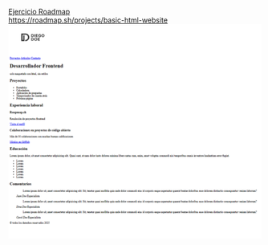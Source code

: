 
 [Ejercicio Roadmap](https://roadmap.sh/projects/basic-html-website)    
https://roadmap.sh/projects/basic-html-website
  ![Imagen de captura resultado](capture.png)












